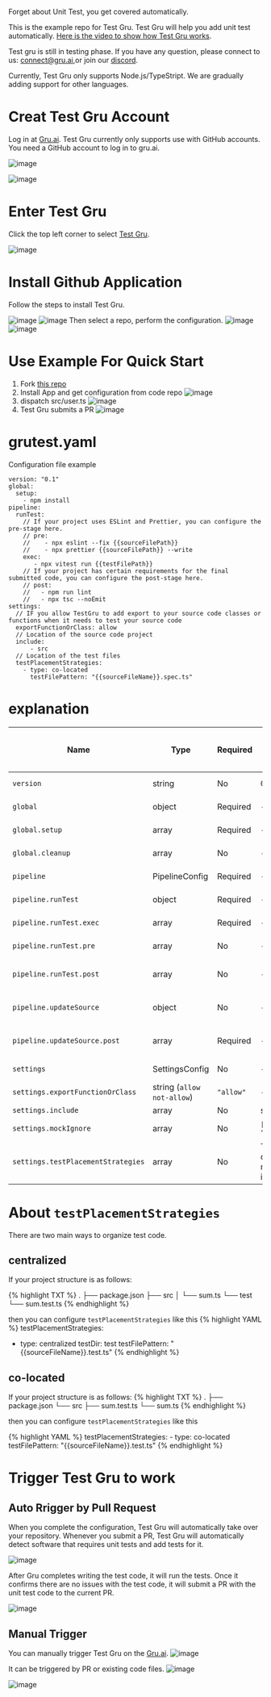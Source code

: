 Forget about Unit Test, you get covered automatically.

This is the example repo for Test Gru.
Test Gru will help you add unit test automatically. [Here is the video to show how Test Gru works](https://www.youtube.com/watch?v=42B-JwLEohM).

Test gru is still in testing phase.
If you have any question, please connect to us:
connect@gru.ai,or join our [discord](https://discord.gg/jGNWxZbCXs).  

Currently, Test Gru only supports Node.js/TypeStript. We are gradually adding support for other languages.

# Creat Test Gru Account
Log in at [Gru.ai](https://gru.ai). Test Gru currently only supports use with GitHub accounts. You need a GitHub account to log in to gru.ai.

![image](https://github.com/user-attachments/assets/ce9847a8-d52a-4198-88cd-2618eb608b7d)

![image](https://github.com/user-attachments/assets/97a4d984-6c66-48d0-a02a-00a647500321)
# Enter Test Gru
Click the top left corner to select [Test Gru](https://gru.ai/:test).

![image](https://github.com/user-attachments/assets/a5e9a05e-7c62-4b67-8e90-ba98a25db973)

# Install Github Application
Follow the steps to install Test Gru.

![image](https://github.com/user-attachments/assets/27680039-8bc2-40e3-b7d1-8487159aa164)
![image](https://github.com/user-attachments/assets/72307cd9-a0ce-47c6-a70b-96e6a7eb2c42)
Then select a repo, perform the configuration.
![image](https://github.com/user-attachments/assets/41b0c77f-9bd3-4f46-b996-4a8a4ecba8ef)
![image](https://github.com/user-attachments/assets/aef27689-1984-4d0d-80ea-4365453f9201)

# Use Example For Quick Start
1. Fork [this repo](https://github.com/gru-agent/testgru-example) 
2. Install App and get configuration from code repo
![image](https://github.com/user-attachments/assets/7f639782-a571-451e-880f-bd18a074f8ad)
3. dispatch src/user.ts
![image](https://github.com/user-attachments/assets/89760ff7-2689-4e43-911c-61f809e0bbbe)
4. Test Gru submits a PR
![image](https://github.com/user-attachments/assets/1e0d82fb-6a4c-451b-8c12-7e799e4dd1c5)

# grutest.yaml 
Configuration file example

```
version: "0.1"
global:
  setup:
    - npm install
pipeline:
  runTest:
    // If your project uses ESLint and Prettier, you can configure the pre-stage here.
    // pre:
    //    - npx eslint --fix {{sourceFilePath}} 
    //    - npx prettier {{sourceFilePath}} --write
    exec:
       - npx vitest run {{testFilePath}}
    // If your project has certain requirements for the final submitted code, you can configure the post-stage here.
    // post:
    //   - npm run lint
    //   - npx tsc --noEmit
settings:
  // IF you allow TestGru to add export to your source code classes or functions when it needs to test your source code
  exportFunctionOrClass: allow
  // Location of the source code project
  include:
      - src
  // Location of the test files
  testPlacementStrategies:
    - type: co-located
      testFilePattern: "{{sourceFileName}}.spec.ts"
```    

# explanation

| Name | Type | Required |  Example Value or Default Value | Description |
| ---------- | ---------- | ---------- | ---------- | ---------- |
| `version` | string | No | `0.1` | Version infomation |
| `global` | object | Required | - | Global confignation |
| `global.setup` | array | Required | - | Configuration Actions |
| `global.cleanup` | array | No | - | Cleanup Actions |
| `pipeline` | PipelineConfig | Required | - | Pipeline Configuration |
| `pipeline.runTest` | object | Required | - | Run Test Configuration |
| `pipeline.runTest.exec` | array | Required | - | Execute Command |
| `pipeline.runTest.pre` | array | No | - | Preprocessing Command |
| `pipeline.runTest.post` | array | No | - | Post-processing Command |
| `pipeline.updateSource` | object | No | - | Update Source Configuration |
| `pipeline.updateSource.post` | array | Required | - | Update Preprocessing Command |
| `settings` | SettingsConfig | No | - | Set Configuration |
| `settings.exportFunctionOrClass` | string (`allow` `not-allow`)  | `"allow"` | - | Set Configuration |
| `settings.include` | array  | No | src | Inclusions |
| `settings.mockIgnore` | array  | No | `["lodash", "ajv"]` | Mock Exclusions |
| `settings.testPlacementStrategies` | array  | No | The next chapter mainly introduces | Test Placement Strategy |

# About `testPlacementStrategies`
There are two main ways to organize test code.
## centralized
If your project structure is as follows:

{% highlight TXT %}
.
├── package.json
├── src
│   └── sum.ts
└── test
    └── sum.test.ts
{% endhighlight %}      

then you can configure `testPlacementStrategies` like this
{% highlight YAML %}
testPlacementStrategies:
  -  type: centralized
     testDir: test
     testFilePattern: "{{sourceFileName}}.test.ts"
{% endhighlight %}      

## co-located
If your project structure is as follows:
{% highlight TXT %}
.
├── package.json
└── src
    ├── sum.test.ts
    └── sum.ts
{% endhighlight %}      

then you can configure `testPlacementStrategies` like this

{% highlight YAML %}
  testPlacementStrategies:
    - type: co-located
      testFilePattern: "{{sourceFileName}}.test.ts"
{% endhighlight %}      

# Trigger Test Gru to work

## Auto Rrigger by Pull Request
When you complete the configuration, Test Gru will automatically take over your repository. Whenever you submit a PR, Test Gru will automatically detect software that requires unit tests and add tests for it.

![image](https://github.com/user-attachments/assets/8e530ba1-38e9-4c1e-8a63-8a3df8ef181f)

After Gru completes writing the test code, it will run the tests. Once it confirms there are no issues with the test code, it will submit a PR with the unit test code to the current PR.

![image](https://github.com/user-attachments/assets/049e9746-6c74-4656-958a-bf7d9e17bca7)

## Manual Trigger
You can manually trigger Test Gru on the [Gru.ai](gru.ai/:test).
![image](https://github.com/user-attachments/assets/60b52af9-e417-49bc-a819-b29dc7d18be7)

It can be triggered by PR or existing code files.
![image](https://github.com/user-attachments/assets/d964d32a-1162-48e3-bb15-c8f282f1a985)

![image](https://github.com/user-attachments/assets/66718243-d7c2-4e33-9b96-2a90d650ab20)
